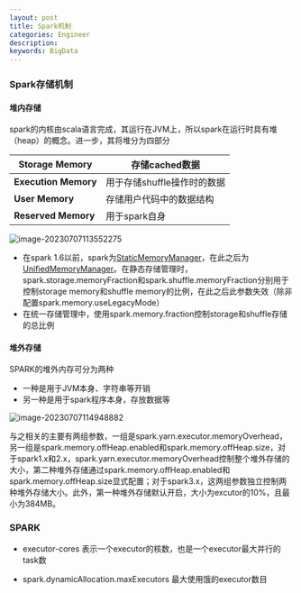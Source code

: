 ```yaml
---
layout: post
title: Spark机制
categories: Engineer
description:
keywords: BigData
---
```




### Spark存储机制

#### 堆内存储

spark的内核由scala语言完成，其运行在JVM上，所以spark在运行时具有堆（heap）的概念。进一步，其将堆分为四部分

| **Storage Memory**   | 存储cached数据              |
| -------------------- | --------------------------- |
| **Execution Memory** | 用于存储shuffle操作时的数据 |
| **User Memory**      | 存储用户代码中的数据结构    |
| **Reserved Memory**  | 用于spark自身               |

![image-20230707113552275](http://pic.inoodles.online/imgimage-20230707113552275.png)

- 在spark 1.6以前，spark为[StaticMemoryManager](https://github.com/apache/spark/blob/branch-1.6/core/src/main/scala/org/apache/spark/memory/StaticMemoryManager.scala)，在此之后为 [UnifiedMemoryManager](https://github.com/apache/spark/blob/branch-1.6/core/src/main/scala/org/apache/spark/memory/UnifiedMemoryManager.scala)。在静态存储管理时，spark.storage.memoryFraction和spark.shuffle.memoryFraction分别用于控制storage memory和shuffle memory的比例，在此之后此参数失效（除非配置spark.memory.useLegacyMode）
- 在统一存储管理中，使用spark.memory.fraction控制storage和shuffle存储的总比例

#### 堆外存储

SPARK的堆外内存可分为两种

- 一种是用于JVM本身、字符串等开销
- 另一种是用于spark程序本身，存放数据等

![image-20230707114948882](http://pic.inoodles.online/imgimage-20230707114948882.png)

与之相关的主要有两组参数，一组是spark.yarn.executor.memoryOverhead，另一组是spark.memory.offHeap.enabled和spark.memory.offHeap.size，对于spark1.x和2.x，spark.yarn.executor.memoryOverhead控制整个堆外存储的大小，第二种堆外存储通过spark.memory.offHeap.enabled和spark.memory.offHeap.size显式配置；对于spark3.x，这两组参数独立控制两种堆外存储大小。此外，第一种堆外存储默认开启，大小为excutor的10%，且最小为384MB。



### SPARK

- executor-cores 表示一个executor的核数，也是一个executor最大并行的task数

- spark.dynamicAllocation.maxExecutors 最大使用饿的executor数目

  

